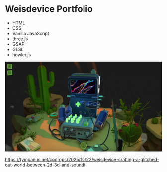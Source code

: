 # Weisdevice Portfolio

- HTML  
- CSS  
- Vanilla JavaScript  
- three.js
- GSAP
- GLSL
- howler.js

![Screenshot](screenshot.webp)

https://tympanus.net/codrops/2025/10/22/weisdevice-crafting-a-glitched-out-world-between-2d-3d-and-sound/
